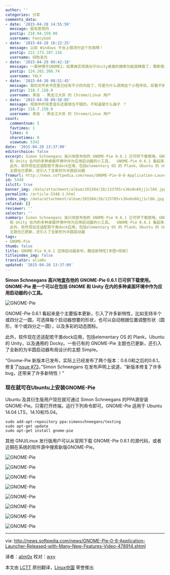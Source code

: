 ```yaml
---
author: ''
categories: 分享
comments_data:
- date: '2015-04-28 14:55:50'
  message: 挺有意思的
  postip: 218.94.159.98
  username: FancyGod
- date: '2015-04-28 16:22:25'
  message: 以前 Windows 平台上很流行这个东西啊！
  postip: 222.173.107.116
  username: 绿色圣光
- date: '2015-04-29 09:42:18'
  message: 一直钟情于GNOME2，如果再实现类似于Unity桌面的搜索功能就棒极了，果断使用，不知道MATE现在进化到什么程度了，一会整整
  postip: 124.202.200.74
  username: YALY
- date: '2015-04-30 08:51:45'
  message: 我的文件夹书签里已经有不少的内容了，可是为什么调用这个小程序后，却看不到书签呢？
  postip: 218.7.150.9
  username: 来自 - 黑龙江大庆 的 Chrome/Linux 用户
- date: '2015-04-30 09:58:05'
  message: 视频中的背景音乐还是相当不错的，不知道是什么曲子 ？
  postip: 218.7.150.9
  username: 来自 - 黑龙江大庆 的 Chrome/Linux 用户
count:
  commentnum: 5
  favtimes: 1
  likes: 0
  sharetimes: 0
  viewnum: 5342
date: '2015-04-28 13:37:00'
editorchoice: false
excerpt: Simon Schneegans 高兴地宣布他的 GNOME-Pie 0.6.1 已可供下载使用。GNOME-Pie 是一个可以在包括 GNOME
  和 Unity 在内的多种桌面环境中作为应用启动器的小工具。  GNOME-Pie 0.6.1 看起来是个主要版本更新，引入了许多新特性，比如支持半个或四分之一圆，可选择每个启动器想要的形状，也可以自动根据位置调整形状（圆形，半个或四分之一圆），以及多彩的动态图标。
  此外，软件现在还适配若干类dock应用，包括elementary OS 的 Plank，Ubuntu 的 Unity，以及通用的 Docky。一些已有的 GNOME-Pie
  主题也已更新，还引入了全新的为半圆启动器
fromurl: http://news.softpedia.com/news/GNOME-Pie-0-6-Application-Launcher-Released-with-Many-New-Features-Video-478914.shtml
id: 5348
islctt: true
banner_img: /data/attachment/album/201504/28/133705rs36o6n66jj1cl66.jpg
permalink: /article-5348-1.html
index_img: /data/attachment/album/201504/28/133705rs36o6n66jj1cl66.jpg.thumb.jpg
related: []
reviewer: ''
selector: ''
summary: Simon Schneegans 高兴地宣布他的 GNOME-Pie 0.6.1 已可供下载使用。GNOME-Pie 是一个可以在包括 GNOME
  和 Unity 在内的多种桌面环境中作为应用启动器的小工具。  GNOME-Pie 0.6.1 看起来是个主要版本更新，引入了许多新特性，比如支持半个或四分之一圆，可选择每个启动器想要的形状，也可以自动根据位置调整形状（圆形，半个或四分之一圆），以及多彩的动态图标。
  此外，软件现在还适配若干类dock应用，包括elementary OS 的 Plank，Ubuntu 的 Unity，以及通用的 Docky。一些已有的 GNOME-Pie
  主题也已更新，还引入了全新的为半圆启动器
tags:
- GNOME-Pie
thumb: false
title: GNOME-Pie 0.6.1 应用启动器发布，酷炫新特性[多图+视频]
titleindex_img: false
translator: alim0x
updated: '2015-04-28 13:37:00'
---
```


**Simon Schneegans 高兴地[宣布](http://simmesimme.github.io/news/2015/04/18/gnome-pie-061/)他的 GNOME-Pie 0.6.1 已可供下载使用。GNOME-Pie 是一个可以在包括 GNOME 和 Unity 在内的多种桌面环境中作为应用启动器的小工具。**


![GNOME-Pie](/data/attachment/album/201504/28/133705rs36o6n66jj1cl66.jpg)


GNOME-Pie 0.6.1 看起来是个主要版本更新，引入了许多新特性，比如支持半个或四分之一圆，可选择每个启动器想要的形状，也可以自动根据位置调整形状（圆形，半个或四分之一圆），以及多彩的动态图标。


此外，软件现在还适配若干类dock应用，包括elementary OS 的 Plank，Ubuntu 的 Unity，以及通用的 Docky。一些已有的 GNOME-Pie 主题也已更新，还引入了全新的为半圆启动器布局设计的主题 Simple。


“Gnome-Pie 新版本已发布，实际上已经发布了两个版本：0.6.0和之后的0.6.1，修复了[issue #73](https://github.com/Simmesimme/Gnome-Pie/issues/73)，”Simon Schneegans 在发布声明上说道，“新版本修复了许多 bug，还带来了许多新特性！”



### 现在就可在Ubuntu上安装GNOME-Pie


Ubuntu 及其衍生版用户现在就可通过 Simon Schneegans 的PPA源安装 GNOME-Pie。只需打开终端，运行下列命令即可。GNOME-Pie 适用于 Ubuntu 14.04 LTS，14.10和15.04。



```
sudo add-apt-repository ppa:simonschneegans/testing
sudo apt-get update
sudo apt-get install gnome-pie

```

其他 GNU/Linux 发行版用户可以从官网下载 GNOME-Pie 0.6.1 的源代码，或者近期在系统的软件源中搜索新版GNOME-Pie。


![GNOME-Pie](/data/attachment/album/201504/28/133705c5j8h8zo4xhkf483.jpg)


![GNOME-Pie](/data/attachment/album/201504/28/133706v6vp6nye6psob8vv.jpg)


![GNOME-Pie](/data/attachment/album/201504/28/133706rw00izvfrzhitt0r.jpg)


![GNOME-Pie](/data/attachment/album/201504/28/133706sfeerh5uvvasae9m.jpg)


![GNOME-Pie](/data/attachment/album/201504/28/133706iylumfpaxmmmsuek.jpg)


![GNOME-Pie](/data/attachment/album/201504/28/133706ld6xyqp1786gvyuy.jpg)


![GNOME-Pie](/data/attachment/album/201504/28/133706dzcnsn6p9notj555.jpg)


![GNOME-Pie](/data/attachment/album/201504/28/133706tyrjb7bcbcn9rby0.jpg)




---


via: <http://news.softpedia.com/news/GNOME-Pie-0-6-Application-Launcher-Released-with-Many-New-Features-Video-478914.shtml>


译者：[alim0x](https://github.com/alim0x) 校对：[wxy](https://github.com/wxy)


本文由 [LCTT](https://github.com/LCTT/TranslateProject) 原创翻译，[Linux中国](http://linux.cn/) 荣誉推出